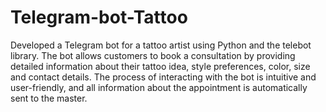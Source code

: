 # Telegram-bot-Tattoo
 Developed a Telegram bot for a tattoo artist using Python and the telebot library. The bot allows customers to book a consultation by providing detailed information about their tattoo idea, style preferences, color, size and contact details. The process of interacting with the bot is intuitive and user-friendly, and all information about the appointment is automatically sent to the master.
